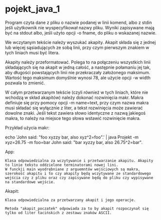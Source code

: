 # pojekt_java_1

Program czyta dane z pliku o nazwie podanej w linii komend, albo z stdin jeśli użytkownik nie wyspecyfikował nazwy pliku. Wyniki zapisywane mają być na stdout albo, jeśli użyto opcji -o fname, do pliku o wskazanej nazwie.

We wczytanym tekście należy wyszukać akapity. Akapit składa się z jednej lub więcej sąsiadujących ze sobą linii, przy czym pierwszym znakiem w tych liniach musi być litera.

Akapity należy przeformatować. Polega to na połączeniu wszystkich linii składających się na akapit w jedną całość, a następnie połamaniu jej tak, aby długości powstających linii nie przekraczały założonego maksimum. Wartość tego maksimum domyślnie wynosi 78, ale użycie opcji -w width pozwala to zmienić.

W całym przetwarzanym tekście (czyli również w tych liniach, które nie wchodzą w skład akapitów) należy dokonać rozwinięcia makr. Makra definiuje się przy pomocy opcji -m name=text, przy czym nazwa makra musi składać się wyłącznie z liter, a tekst rozwinięcia może zawierać dowolne znaki. Jeśli tekst zawiera słowo identyczne z nazwą jakiegoś makra, to należy na miejsce tego słowa wstawić rozwinięcie makra.

Przykład użycia makr:

echo 'John said: "foo xyzzy bar, also xyz^2=foo".' | java Projekt -m xyz=26.75 -m foo=bar
John said: "bar xyzzy bar, also 26.75^2=bar".

 App:
    
    Klasa odpowiedzialna za wczytywanie i przetwarzanie akapitu. Akapity to linie tekstu oddzielone terminatorami nowej lini.
    W funckji main wyodrębniane z arguemntów wejściowych są makra, szerokość akapitu i to czy akapity będą wczytywane ze standardowego
    wejścia czy z pliku oraz czy zapisywane będą do pliku czy wypisywane na standardowe wejście.
    
    
    
Akapit:
  
    Klasa odpowiedzialna za przetwarzany akapit i jego operacje.
    
    Metoda "akapit_poczatek" odpowiada za to by akapit rozpoczynał się tylko od liter łacińskich z zestawu znaków ASCII.
